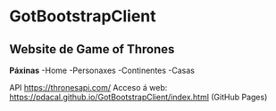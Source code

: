  # GotBootstrapClient

 ## Website de Game of Thrones

 **Páxinas**
 -Home
 -Personaxes
 -Continentes
 -Casas

 API https://thronesapi.com/
 Acceso á web: https://pdacal.github.io/GotBootstrapClient/index.html (GitHub Pages)

